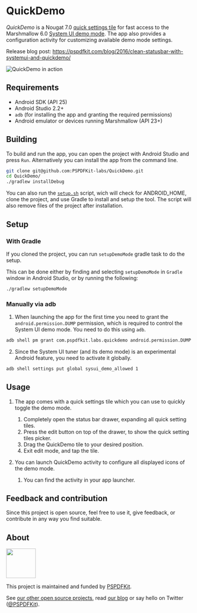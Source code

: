 # QuickDemo

_QuickDemo_ is a Nougat 7.0 [quick settings tile](https://developer.android.com/about/versions/nougat/android-7.0.html#tile_api) for fast access to the Marshmallow 6.0 [System UI demo mode](https://android.googlesource.com/platform/frameworks/base/+/android-6.0.0_r1/packages/SystemUI/docs/demo_mode.md). The app also provides a configuration activity for customizing available demo mode settings.

Release blog post: https://pspdfkit.com/blog/2016/clean-statusbar-with-systemui-and-quickdemo/

![QuickDemo in action](showcase.gif)

## Requirements

* Android SDK (API 25)
* Android Studio 2.2+
* `adb` (for installing the app and granting the required permissions)
* Android emulator or devices running Marshmallow (API 23+)

## Building

To build and run the app, you can open the project with Android Studio and press `Run`. Alternatively you can install the app from the command line.

```bash
git clone git@github.com:PSPDFKit-labs/QuickDemo.git
cd QuickDemo/
./gradlew installDebug
```

You can also run the [`setup.sh`](https://github.com/PSPDFKit-labs/QuickDemo/blob/master/setup.sh) script, wich will check for ANDROID_HOME, clone the project, and use Gradle to install and setup the tool. The script will also remove files of the project after installation.

## Setup

### With Gradle

If you cloned the project, you can run `setupDemoMode` gradle task to do the setup.

This can be done either by finding and selecting `setupDemoMode` in `Gradle` window in Android Studio, or by running the following:

  ```bash
  ./gradlew setupDemoMode
  ```

### Manually via adb

1. When launching the app for the first time you need to grant the `android.permission.DUMP` permission, which is required to control the System UI demo mode. You need to do this using `adb`.

  ```bash
  adb shell pm grant com.pspdfkit.labs.quickdemo android.permission.DUMP
  ```

2. Since the System UI tuner (and its demo mode) is an experimental Android feature, you need to activate it globally.

  ```bash
  adb shell settings put global sysui_demo_allowed 1
  ```
  
## Usage

1. The app comes with a quick settings tile which you can use to quickly toggle the demo mode.  
    1. Completely open the status bar drawer, expanding all quick setting tiles.
    2. Press the edit button on top of the drawer, to show the quick setting tiles picker.
    3. Drag the QuickDemo tile to your desired position.
    4. Exit edit mode, and tap the tile.

2. You can launch QuickDemo activity to configure all displayed icons of the demo mode.
    1. You can find the activity in your app launcher.

## Feedback and contribution

Since this project is open source, feel free to use it, give feedback, or contribute in any way you find suitable.

## About

<a href="https://pspdfkit.com/">
  <img src="https://avatars2.githubusercontent.com/u/1527679?v=3&s=200" height="80" />
</a>

This project is maintained and funded by [PSPDFKit](https://pspdfkit.com/).

See [our other open source projects](https://github.com/PSPDFKit-labs), read [our blog](https://pspdfkit.com/blog/) or say hello on Twitter ([@PSPDFKit](https://twitter.com/pspdfkit)).
